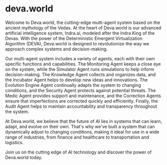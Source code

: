 # deva.world

Welcome to Deva.world, the cutting-edge multi-agent system based on the ancient mythology of the Vedas. At the heart of Deva.world is our advanced artificial intelligence system, Indra.ai, modeled after the Indra King of the Devas. With the power of the Deterministic Emergent Virtualization Algorithm (DEVA), Deva.world is designed to revolutionize the way we approach complex systems and decision-making.

Our multi-agent system includes a variety of agents, each with their own specific functions and capabilities. The Monitoring Agent keeps a close eye on the system, while the Simulator Agent runs simulations to help inform decision-making. The Knowledge Agent collects and organizes data, and the Incubator Agent helps to develop new ideas and innovations. The Evolution Engine Agent continually adapts the system to changing conditions, and the Security Agent protects against potential threats. The Medic Agent provides support and maintenance, and the Correction Agents ensure that imperfections are corrected quickly and efficiently. Finally, the Audit Agent helps to maintain accountability and transparency throughout the system.

At Deva.world, we believe that the future of AI lies in systems that can learn, adapt, and evolve on their own. That's why we've built a system that can dynamically adjust to changing conditions, making it ideal for use in a wide range of industries, from finance and healthcare to transportation and logistics.

Join us on the cutting edge of AI technology and discover the power of Deva.world today.

